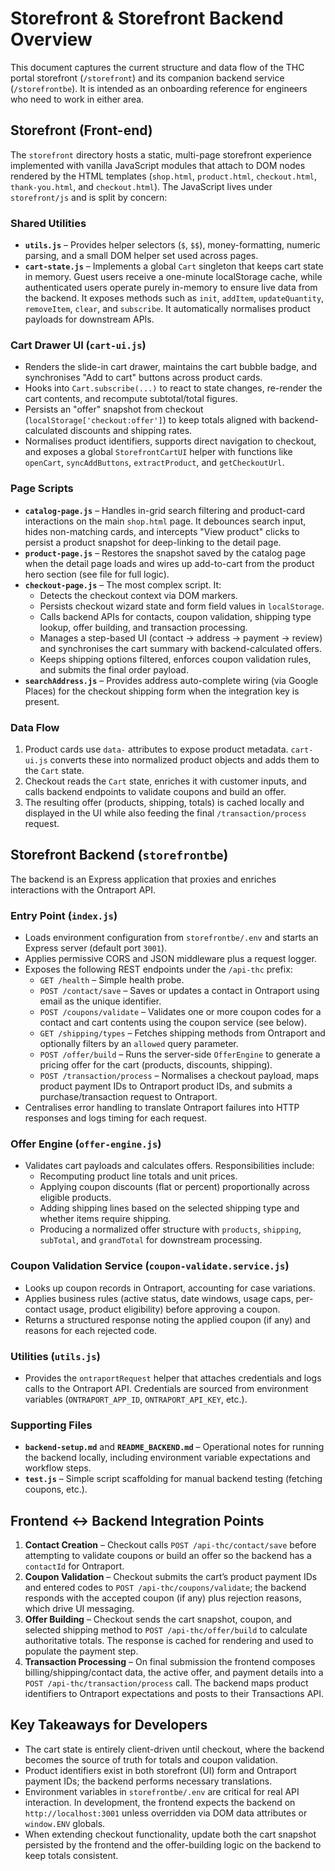 # Storefront & Storefront Backend Overview

This document captures the current structure and data flow of the THC portal storefront (`/storefront`) and its companion backend service (`/storefrontbe`). It is intended as an onboarding reference for engineers who need to work in either area.

## Storefront (Front-end)

The `storefront` directory hosts a static, multi-page storefront experience implemented with vanilla JavaScript modules that attach to DOM nodes rendered by the HTML templates (`shop.html`, `product.html`, `checkout.html`, `thank-you.html`, and `checkout.html`). The JavaScript lives under `storefront/js` and is split by concern:

### Shared Utilities
- **`utils.js`** – Provides helper selectors (`$`, `$$`), money-formatting, numeric parsing, and a small DOM helper set used across pages.
- **`cart-state.js`** – Implements a global `Cart` singleton that keeps cart state in memory. Guest users receive a one-minute localStorage cache, while authenticated users operate purely in-memory to ensure live data from the backend. It exposes methods such as `init`, `addItem`, `updateQuantity`, `removeItem`, `clear`, and `subscribe`. It automatically normalises product payloads for downstream APIs.

### Cart Drawer UI (`cart-ui.js`)
- Renders the slide-in cart drawer, maintains the cart bubble badge, and synchronises "Add to cart" buttons across product cards.
- Hooks into `Cart.subscribe(...)` to react to state changes, re-render the cart contents, and recompute subtotal/total figures.
- Persists an "offer" snapshot from checkout (`localStorage['checkout:offer']`) to keep totals aligned with backend-calculated discounts and shipping rates.
- Normalises product identifiers, supports direct navigation to checkout, and exposes a global `StorefrontCartUI` helper with functions like `openCart`, `syncAddButtons`, `extractProduct`, and `getCheckoutUrl`.

### Page Scripts
- **`catalog-page.js`** – Handles in-grid search filtering and product-card interactions on the main `shop.html` page. It debounces search input, hides non-matching cards, and intercepts "View product" clicks to persist a product snapshot for deep-linking to the detail page.
- **`product-page.js`** – Restores the snapshot saved by the catalog page when the detail page loads and wires up add-to-cart from the product hero section (see file for full logic).
- **`checkout-page.js`** – The most complex script. It:
  - Detects the checkout context via DOM markers.
  - Persists checkout wizard state and form field values in `localStorage`.
  - Calls backend APIs for contacts, coupon validation, shipping type lookup, offer building, and transaction processing.
  - Manages a step-based UI (contact → address → payment → review) and synchronises the cart summary with backend-calculated offers.
  - Keeps shipping options filtered, enforces coupon validation rules, and submits the final order payload.
- **`searchAddress.js`** – Provides address auto-complete wiring (via Google Places) for the checkout shipping form when the integration key is present.

### Data Flow
1. Product cards use `data-` attributes to expose product metadata. `cart-ui.js` converts these into normalized product objects and adds them to the `Cart` state.
2. Checkout reads the `Cart` state, enriches it with customer inputs, and calls backend endpoints to validate coupons and build an offer.
3. The resulting offer (products, shipping, totals) is cached locally and displayed in the UI while also feeding the final `/transaction/process` request.

## Storefront Backend (`storefrontbe`)

The backend is an Express application that proxies and enriches interactions with the Ontraport API.

### Entry Point (`index.js`)
- Loads environment configuration from `storefrontbe/.env` and starts an Express server (default port `3001`).
- Applies permissive CORS and JSON middleware plus a request logger.
- Exposes the following REST endpoints under the `/api-thc` prefix:
  - `GET /health` – Simple health probe.
  - `POST /contact/save` – Saves or updates a contact in Ontraport using email as the unique identifier.
  - `POST /coupons/validate` – Validates one or more coupon codes for a contact and cart contents using the coupon service (see below).
  - `GET /shipping/types` – Fetches shipping methods from Ontraport and optionally filters by an `allowed` query parameter.
  - `POST /offer/build` – Runs the server-side `OfferEngine` to generate a pricing offer for the cart (products, discounts, shipping).
  - `POST /transaction/process` – Normalises a checkout payload, maps product payment IDs to Ontraport product IDs, and submits a purchase/transaction request to Ontraport.
- Centralises error handling to translate Ontraport failures into HTTP responses and logs timing for each request.

### Offer Engine (`offer-engine.js`)
- Validates cart payloads and calculates offers. Responsibilities include:
  - Recomputing product line totals and unit prices.
  - Applying coupon discounts (flat or percent) proportionally across eligible products.
  - Adding shipping lines based on the selected shipping type and whether items require shipping.
  - Producing a normalized offer structure with `products`, `shipping`, `subTotal`, and `grandTotal` for downstream processing.

### Coupon Validation Service (`coupon-validate.service.js`)
- Looks up coupon records in Ontraport, accounting for case variations.
- Applies business rules (active status, date windows, usage caps, per-contact usage, product eligibility) before approving a coupon.
- Returns a structured response noting the applied coupon (if any) and reasons for each rejected code.

### Utilities (`utils.js`)
- Provides the `ontraportRequest` helper that attaches credentials and logs calls to the Ontraport API. Credentials are sourced from environment variables (`ONTRAPORT_APP_ID`, `ONTRAPORT_API_KEY`, etc.).

### Supporting Files
- **`backend-setup.md`** and **`README_BACKEND.md`** – Operational notes for running the backend locally, including environment variable expectations and workflow steps.
- **`test.js`** – Simple script scaffolding for manual backend testing (fetching coupons, etc.).

## Frontend ↔ Backend Integration Points

1. **Contact Creation** – Checkout calls `POST /api-thc/contact/save` before attempting to validate coupons or build an offer so the backend has a `contactId` for Ontraport.
2. **Coupon Validation** – Checkout submits the cart’s product payment IDs and entered codes to `POST /api-thc/coupons/validate`; the backend responds with the accepted coupon (if any) plus rejection reasons, which drive UI messaging.
3. **Offer Building** – Checkout sends the cart snapshot, coupon, and selected shipping method to `POST /api-thc/offer/build` to calculate authoritative totals. The response is cached for rendering and used to populate the payment step.
4. **Transaction Processing** – On final submission the frontend composes billing/shipping/contact data, the active offer, and payment details into a `POST /api-thc/transaction/process` call. The backend maps product identifiers to Ontraport expectations and posts to their Transactions API.

## Key Takeaways for Developers
- The cart state is entirely client-driven until checkout, where the backend becomes the source of truth for totals and coupon validation.
- Product identifiers exist in both storefront (UI) form and Ontraport payment IDs; the backend performs necessary translations.
- Environment variables in `storefrontbe/.env` are critical for real API interaction. In development, the frontend expects the backend on `http://localhost:3001` unless overridden via DOM data attributes or `window.ENV` globals.
- When extending checkout functionality, update both the cart snapshot persisted by the frontend and the offer-building logic on the backend to keep totals consistent.

